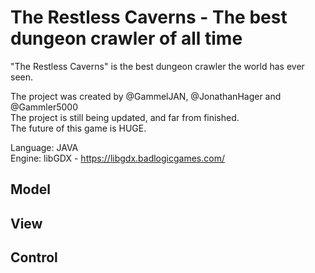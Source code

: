 # The Restless Caverns - The best dungeon crawler of all time

"The Restless Caverns" is the best dungeon crawler the world has ever seen.  

The project was created by @GammelJAN, @JonathanHager and @Gammler5000  
The project is still being updated, and far from finished.  
The future of this game is HUGE.

Language: JAVA  
Engine: libGDX - https://libgdx.badlogicgames.com/  

## Model


## View


## Control
